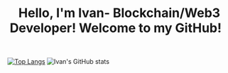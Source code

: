 <h1 align="center">
Hello, I'm Ivan- Blockchain/Web3 Developer! Welcome to my GitHub! <img src="https://media.giphy.com/media/hvRJCLFzcasrR4ia7z/giphy.gif" width="10"></h1>
<br/>

[![Top Langs](https://github-readme-stats.vercel.app/api/top-langs/?username=IFalimendikov&layout=compact&theme=tokyonight&card_width=200)](https://github.com/IFalimendikov/github-readme-stats)
![Ivan's GitHub stats](https://github-readme-stats.vercel.app/api?username=IFalimendikov&theme=tokyonight&show_icons=true&hide=contribs,prs&card_width=320&include_all_commits)
